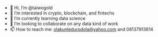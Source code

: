 - 👋 Hi, I’m @taiwogold
- 👀 I’m interested in crypto, blockchain, and fintechs
- 🌱 I’m currently learning data science
- 💞️ I’m looking to collaborate on any data kind of work 
- 📫 How to reach me: olakunledurodola@yahoo.com and 08137913614

<!---
taiwogold/taiwogold is a ✨ special ✨ repository because its `README.md` (this file) appears on your GitHub profile.
You can click the Preview link to take a look at your changes.
--->
